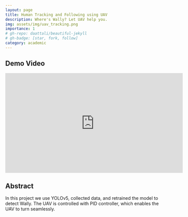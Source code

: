 ```yaml
---
layout: page
title: Human Tracking and Following using UAV
description: Where's Wally? Let UAV help you.
img: assets/img/uav_tracking.png
importance: 1
# gh-repo: daattali/beautiful-jekyll
# gh-badge: [star, fork, follow]
category: academic
---
```


## Demo Video

<iframe width="560" height="315" src="https://www.youtube.com/embed/UD1bg3qawKw?si=2f8Jmyz8heHt3lrC" title="YouTube video player" frameborder="0" allow="accelerometer; autoplay; clipboard-write; encrypted-media; gyroscope; picture-in-picture; web-share" allowfullscreen></iframe>

## Abstract

In this project we use YOLOv5, collected data, and retrained the model to detect Wally.
The UAV is controlled with PID controller, which enables the UAV to turn seamlessly.
